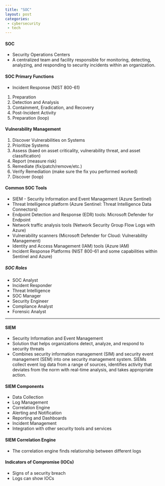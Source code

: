 ```yaml
---
title: "SOC"
layout: post
categories:
 - cybersecurity
 - tech
---
```


#### SOC
- Security Operations Centers 
- A centralized team and facility responsible for monitoring, detecting, analyzing, and responding to security incidents within an organization.

#### SOC Primary Functions
- Incident Response (NIST 800-61)
1. Preparation
2. Detection and Analysis
3. Containment, Eradication, and Recovery
4. Post-Incident Activity
5. Preparation (loop)

#### Vulnerability Management
1. Discover Vulnerabilities on Systems 
2. Prioritize Systems
3. Assess (baed on asset criticality, vulnerability threat, and asset classification)
4. Report (measure risk)
5. Remediate (fix/patch/remove/etc.)
6. Verify Remediation (make sure the fix you performed worked)
7. Discover (loop)

#### Common SOC Tools
- SIEM - Security Information and Event Management (Azure Sentinel)
- Threat Intelligence platform (Azure Sentinel: Threat Intelligence Data Connectors)
- Endpoint Detection and Response (EDR) tools: Microsoft Defender for Endpoint
- Network traffic analysis tools (Network Security Group Flow Logs with Azure)
- Vulnerability scanners (Microsoft Defender for Cloud: Vulnerability Management)
- Identity and Access Management (IAM) tools (Azure IAM)
- Incident Response Platforms (NIST 800-61 and some capabilities within Sentinel and Azure)

##### SOC Roles
- SOC Analyst
- Incident Responder 
- Threat Intelligence 
- SOC Manager
- Security Engineer 
- Compliance Analyst 
- Forensic Analyst

---
#### SIEM
- Security Information and Event Management
- Solution that helps organizations detect, analyze, and respond to security threats
- Combines security information management (SIM) and security event management (SEM) into one security management system. SIEMs collect event log data from a range of sources, identifies activity that deviates from the norm with real-time analysis, and takes appropriate action.

#### SIEM Components
- Data Collection
- Log Management
- Correlation Engine
- Alerting and Notification
- Reporting and Dashboards 
- Incident Management
- Integration with other security tools and services

#### SIEM Correlation Engine
 - The correlation engine finds relationship between different logs

#### Indicators of Compromise (IOCs)
- Signs of a security breach
- Logs can show IOCs